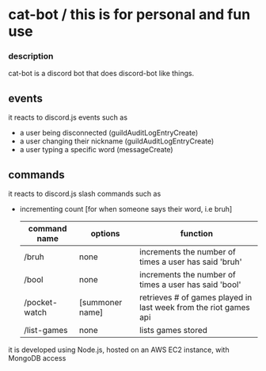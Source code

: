 # cat-bot / this is for personal and fun use

### description
cat-bot is a discord bot that does discord-bot like things. 

## events
it reacts to discord.js events such as 
- a user being disconnected (guildAuditLogEntryCreate)
- a user changing their nickname (guildAuditLogEntryCreate)
- a user typing a specific word (messageCreate)

## commands
it reacts to discord.js slash commands such as
- incrementing count [for when someone says their word, i.e bruh]

  |  command name  |  options  |  function  |
  |  ------------  |  -------  |  --------  |
  |  /bruh  |  none  |  increments the number of times a user has said 'bruh' |
  |  /bool  |  none  |  increments the number of times a user has said 'bool' |
  |  /pocket-watch  |  [summoner name]  |  retrieves # of games played in last week from the riot games api  |
  |  /list-games  |  none  |  lists games stored  |

it is developed using Node.js, hosted on an AWS EC2 instance, with MongoDB access
